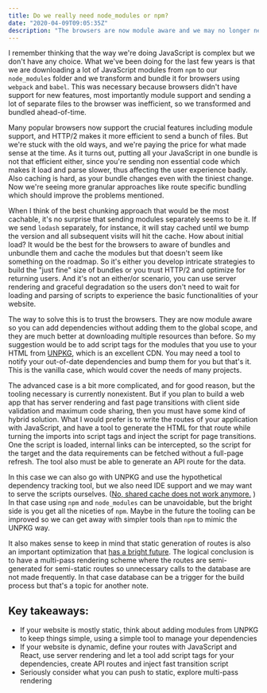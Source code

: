```yaml
---
title: Do we really need node_modules or npm?
date: "2020-04-09T09:05:35Z"
description: "The browsers are now module aware and we may no longer need to transpile and bundle dependencies."
---
```


I remember thinking that the way we're doing JavaScript is complex but we don't have any choice. What we've been doing for the last few years is that we are downloading a lot of JavaScript modules from `npm` to our `node_modules` folder and we transform and bundle it for browsers using `webpack` and `babel`. This was necessary because browsers didn't have support for new features, most importantly module support and sending a lot of separate files to the browser was inefficient, so we transformed and bundled ahead-of-time.

Many popular browsers now support the crucial features including module support, and HTTP/2 makes it more efficient to send a bunch of files. But we're stuck with the old ways, and we're paying the price for what made sense at the time. As it turns out, putting all your JavaScript in one bundle is not that efficient either, since you're sending non essential code which makes it load and parse slower, thus affecting the user experience badly. Also caching is hard, as your bundle changes even with the tiniest change. Now we're seeing more granular approaches like route specific bundling which should improve the problems mentioned.

When I think of the best chunking approach that would be the most cachable, it's no surprise that sending modules separately seems to be it. If we send `lodash` separately, for instance, it will stay cached until we bump the version and all subsequent visits will hit the cache. How about initial load? It would be the best for the browsers to aware of bundles and unbundle them and cache the modules but that doesn't seem like something on the roadmap. So it's either you develop intricate strategies to build the "just fine" size of bundles or you trust HTTP/2 and optimize for returning users. And it's not an either/or scenario, you can use server rendering and graceful degradation so the users don't need to wait for loading and parsing of scripts to experience the basic functionalities of your website.

The way to solve this is to trust the browsers. They are now module aware so you can add dependencies without adding them to the global scope, and they are much better at downloading multiple resources than before. So my suggestion would be to add script tags for the modules that you use to your HTML from [UNPKG](https://unpkg.com/), which is an excellent CDN. You may need a tool to notify your out-of-date dependencies and bump them for you but that's it. This is the vanilla case, which would cover the needs of many projects.

The advanced case is a bit more complicated, and for good reason, but the tooling necessary is currently nonexistent. But if you plan to build a web app that has server rendering and fast page transitions with client side validation and maximum code sharing, then you must have some kind of hybrid solution. What I would prefer is to write the routes of your application with JavaScript, and have a tool to generate the HTML for that route while turning the imports into script tags and inject the script for page transitions. One the script is loaded, internal links can be intercepted, so the script for the target and the data requirements can be fetched without a full-page refresh. The tool also must be able to generate an API route for the data.

In this case we can also go with UNPKG and use the hypothetical dependency tracking tool, but we also need IDE support and we may want to serve the scripts ourselves. ([No, shared cache does not work anymore.](https://www.jefftk.com/p/shared-cache-is-going-away) ) In that case using `npm` and `node_modules` can be unavoidable, but the bright side is you get all the niceties of `npm`. Maybe in the future the tooling can be improved so we can get away with simpler tools than `npm` to mimic the UNPKG way.

It also makes sense to keep in mind that static generation of routes is also an important optimization that [has a bright future](https://joshwcomeau.com/gatsby/a-static-future/). The logical conclusion is to have a multi-pass rendering scheme where the routes are semi-generated for semi-static routes so unnecessary calls to the database are not made frequently. In that case database can be a trigger for the build process but that's a topic for another note.

## Key takeaways:

- If your website is mostly static, think about adding modules from UNPKG to keep things simple, using a simple tool to manage your dependencies
- If your website is dynamic, define your routes with JavaScript and React, use server rendering and let a tool add script tags for your dependencies, create API routes and inject fast transition script
- Seriously consider what you can push to static, explore multi-pass rendering

